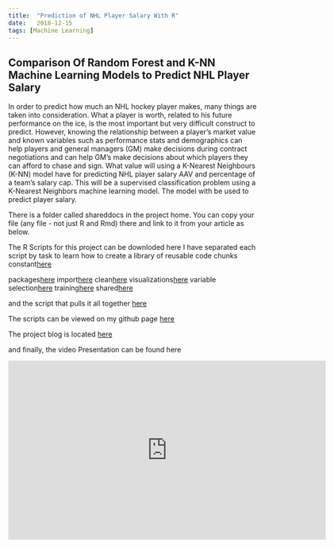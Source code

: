 ```yaml
---
title:  "Prediction of NHL Player Salary With R"
date:   2018-12-15
tags: [Machine Learning]
---
```

## Comparison Of Random Forest and K-NN Machine Learning Models to Predict NHL Player Salary

In order to predict how much an NHL hockey player makes, many things are taken into consideration.  What a player is worth, related to his future performance on the ice, is the most important but very difficult construct to predict. However, knowing the relationship between a player’s market value and known variables such as performance stats and demographics can help players and general managers (GM) make decisions during contract negotiations and can help GM’s make decisions about which players they can afford to chase and sign.  What value will using a K-Nearest Neighbours (K-NN) model have for predicting NHL player salary AAV and percentage of a team’s salary cap.  This will be a supervised classification problem using a K-Nearest Neighbors machine learning model.  The model with be used to predict player salary. 

There is a folder called shareddocs in the project home.
You can copy your file (any file - not just R and Rmd) there and link to it from your article as below.

The R Scripts for this project can be downloded here
I have separated each script by task to learn how to create a library of reusable code chunks
constant[here](https://joshua-farrell.github.io/shareddocs/temp.R)

packages[here](https://joshua-farrell.github.io/shareddocs/temp.R)
import[here](https://joshua-farrell.github.io/shareddocs/temp.R)
clean[here](https://joshua-farrell.github.io/shareddocs/temp.R)
visualizations[here](https://joshua-farrell.github.io/shareddocs/temp.R)
variable selection[here](https://joshua-farrell.github.io/shareddocs/temp.R)
training[here](https://joshua-farrell.github.io/shareddocs/temp.R)
shared[here](https://joshua-farrell.github.io/shareddocs/temp.R)

and the script that pulls it all together [here](https://joshua-farrell.github.io/shareddocs/temp.R)

The scripts can be viewed on my github page [here](https://github.com/joshua-farrell/joshua-farrell.github.io/blob/master/shareddocs) 

The project blog is located [here](https://joshua-farrell.github.io/projects/hockey-salaries.html)

and finally, the video Presentation can be found here
<iframe width="640" height="360" src="https://www.youtube-nocookie.com/embed/l2Of1-d5E5o?controls=0&showinfo=0" frameborder="0" allowfullscreen></iframe>
